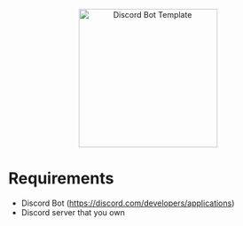 <p align="center">
  <img alt="Discord Bot Template" src="https://i.imgur.com/b5os47U.png" width="250px">
</p>


# Requirements
- Discord Bot (https://discord.com/developers/applications)
- Discord server that you own